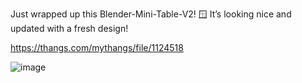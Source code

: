 Just wrapped up this Blender-Mini-Table-V2! 🪟 It’s looking nice and updated with a fresh design!

https://thangs.com/mythangs/file/1124518

![image](https://github.com/user-attachments/assets/157b232d-aa33-4dc1-b327-3f27d6a02498)
